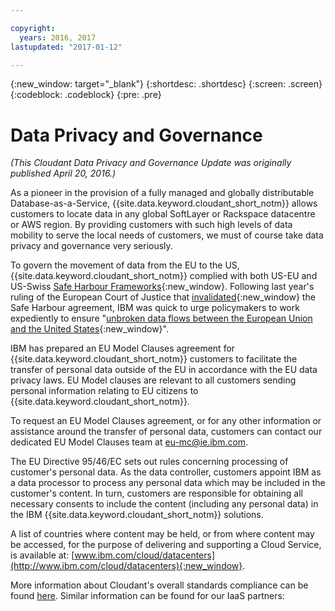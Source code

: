 ```yaml
---

copyright:
  years: 2016, 2017
lastupdated: "2017-01-12"

---
```


{:new_window: target="_blank"}
{:shortdesc: .shortdesc}
{:screen: .screen}
{:codeblock: .codeblock}
{:pre: .pre}

# Data Privacy and Governance

_(This Cloudant Data Privacy and Governance Update was originally published April 20, 2016.)_

As a pioneer in the provision of a fully managed and globally distributable Database-as-a-Service,
{{site.data.keyword.cloudant_short_notm}} allows customers to locate data in any
global SoftLayer or Rackspace datacentre or AWS region.
By providing customers with such high levels of data mobility to serve the local needs of customers,
we must of course take data privacy and governance very seriously.

To govern the movement of data from the EU to the US,
{{site.data.keyword.cloudant_short_notm}} complied with both US-EU and US-Swiss
[Safe Harbour Frameworks](https://safeharbor.export.gov/companyinfo.aspx?id=29450){:new_window}.
Following last year's ruling of the European Court of Justice that
[invalidated](http://curia.europa.eu/juris/document/document.jsf?text=&docid=169195&pageIndex=0&doclang=en&mode=req&dir=&occ=first&part=1&cid=113326){:new_window}
the Safe Harbour agreement,
IBM was quick to urge policymakers to work expediently
to ensure "[unbroken data flows between the European Union and the United States](http://www.ibm.com/ibm/ibmgra/safe_harbor_10062015.html){:new_window}".

IBM has prepared an EU Model Clauses agreement for {{site.data.keyword.cloudant_short_notm}} customers
to facilitate the transfer of personal data outside of the EU
in accordance with the EU data privacy laws.
EU Model clauses are relevant to all customers
sending personal information relating to EU citizens to {{site.data.keyword.cloudant_short_notm}}.

To request an EU Model Clauses agreement,
or for any other information or assistance around the transfer of personal data,
customers can contact our dedicated EU Model Clauses team at [eu-mc@ie.ibm.com](mailto:eu-mc@ie.ibm.com).

The EU Directive 95/46/EC sets out rules concerning processing of customer's personal data.
As the data controller,
customers appoint IBM as a data processor to process any personal data which may be included in the customer's content.
In turn,
customers are responsible for obtaining all necessary consents
to include the content (including any personal data) in the IBM {{site.data.keyword.cloudant_short_notm}} solutions.

A list of countries where content may be held,
or from where content may be accessed,
for the purpose of delivering and supporting a Cloud Service,
is available at:
[www.ibm.com/cloud/datacenters](http://www.ibm.com/cloud/datacenters){:new_window}.

More information about Cloudant's overall standards compliance can be found
[here](cloudantcompliance.html).
Similar information can be found for our IaaS partners:

